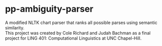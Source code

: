 # pp-ambiguity-parser
A modified NLTK chart parser that ranks all possible parses using semantic similarity. 
</br>This project was created by Cole Richard and Judah Bachman as a final project for LING 401: Computational Linguistics at UNC Chapel-Hill.
